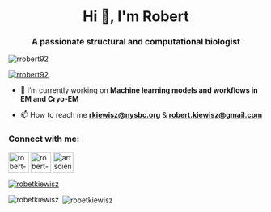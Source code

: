 <h1 align="center">Hi 👋, I'm Robert</h1>
<h3 align="center">A passionate structural and computational biologist</h3>

<p align="left"> <img src="https://komarev.com/ghpvc/?username=rrobert92&label=Profile%20views&color=0e75b6&style=flat" alt="rrobert92" /> </p>

<p align="left"> <a href="https://github.com/ryo-ma/github-profile-trophy"><img src="https://github-profile-trophy.vercel.app/?username=rrobert92&theme=darkhub&column=-1" alt="rrobert92" /></a> </p>

- 🔭 I’m currently working on **Machine learning models and workflows in EM and Cryo-EM**

- 📫 How to reach me **rkiewisz@nysbc.org** & **robert.kiewisz@gmail.com**

<p align="left">
<h3 align="left">Connect with me:</h3>
<a href="https://www.researchgate.net/profile/Robert_Kiewisz" target="blank"><img align="center" src="https://upload.wikimedia.org/wikipedia/commons/thumb/5/5e/ResearchGate_icon_SVG.svg/2048px-ResearchGate_icon_SVG.svg.png" alt="robert-kiewisz" height="40" width="40" /></a>
<a href="https://linkedin.com/in/robert-kiewisz" target="blank"><img align="center" src="https://upload.wikimedia.org/wikipedia/commons/thumb/c/ca/LinkedIn_logo_initials.png/600px-LinkedIn_logo_initials.png" alt="robert-kiewisz" height="40" width="40" /></a>
<a href="https://instagram.com/artscience_kerth" target="blank"><img align="center" src="https://www.adverthia.com/wp-content/uploads/2020/02/instagram-logo-png-transparent-background-1024x1024-1.png" alt="artscience_kerth" height="40" width="40" /></a>
</p>

<p align="left"> <a href="https://twitter.com/RKiewisz" target="blank"><img src="https://img.shields.io/twitter/follow/RKiewisz?logo=twitter&style=for-the-badge" alt="robetkiewisz" /></a> </p>

<p><img align="left" src="https://github-readme-stats.vercel.app/api/top-langs/?username=RRobert92&layout=compact" alt="robetkiewisz" /></p>

<p>&nbsp;<img align="center" src="https://github-readme-stats.vercel.app/api?username=RRobert92&show_icons=true" alt="robetkiewisz" /></p>
